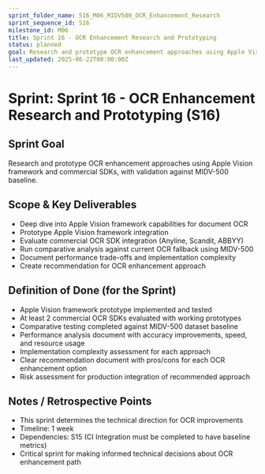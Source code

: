 ```yaml
---
sprint_folder_name: S16_M06_MIDV500_OCR_Enhancement_Research
sprint_sequence_id: S16
milestone_id: M06
title: Sprint 16 - OCR Enhancement Research and Prototyping
status: planned
goal: Research and prototype OCR enhancement approaches using Apple Vision framework and commercial SDKs, with validation against MIDV-500 baseline.
last_updated: 2025-06-22T00:00:00Z
---
```


# Sprint: Sprint 16 - OCR Enhancement Research and Prototyping (S16)

## Sprint Goal
Research and prototype OCR enhancement approaches using Apple Vision framework and commercial SDKs, with validation against MIDV-500 baseline.

## Scope & Key Deliverables
- Deep dive into Apple Vision framework capabilities for document OCR
- Prototype Apple Vision framework integration
- Evaluate commercial OCR SDK integration (Anyline, Scandit, ABBYY)
- Run comparative analysis against current OCR fallback using MIDV-500
- Document performance trade-offs and implementation complexity
- Create recommendation for OCR enhancement approach

## Definition of Done (for the Sprint)
- Apple Vision framework prototype implemented and tested
- At least 2 commercial OCR SDKs evaluated with working prototypes
- Comparative testing completed against MIDV-500 dataset baseline
- Performance analysis document with accuracy improvements, speed, and resource usage
- Implementation complexity assessment for each approach
- Clear recommendation document with pros/cons for each OCR enhancement option
- Risk assessment for production integration of recommended approach

## Notes / Retrospective Points
- This sprint determines the technical direction for OCR improvements
- Timeline: 1 week
- Dependencies: S15 (CI Integration must be completed to have baseline metrics)
- Critical sprint for making informed technical decisions about OCR enhancement path